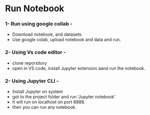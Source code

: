 # Run Notebook 
### 1- Run using google collab -
- Download notebook, and datasets.
- Use google colab, upload notebook and data and run.

### 2- Using Vs code editor - 
- clone reporsitory
- open in VS code, install Jupyter extension aand run the notebook.

### 2- Using Jupyter CLI - 
- Install Jupyter on system
- got to the project folder and run 'Jupyter notebook'
- It will run on localhost on port 8888.
- then you can run any notebook.


